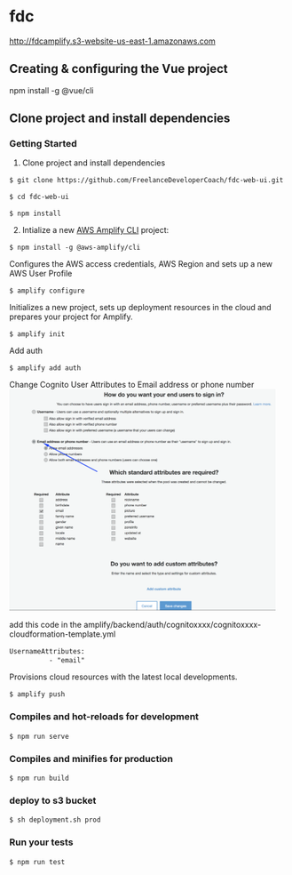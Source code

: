 # fdc
http://fdcamplify.s3-website-us-east-1.amazonaws.com

## Creating & configuring the Vue project

npm install -g @vue/cli

## Clone project and install dependencies 

### Getting Started

1. Clone project and install dependencies 

```
$ git clone https://github.com/FreelanceDeveloperCoach/fdc-web-ui.git
```

```
$ cd fdc-web-ui
```

```
$ npm install
```

2. Intialize a new [AWS Amplify CLI](https://github.com/aws-amplify/amplify-cli) project:

```
$ npm install -g @aws-amplify/cli
```

Configures the AWS access credentials, AWS Region and sets up a new AWS User Profile
```
$ amplify configure
```

Initializes a new project, sets up deployment resources in the cloud and prepares your project for Amplify.
```
$ amplify init
```

Add auth
```
$ amplify add auth
```
Change Cognito User Attributes to Email address or phone number
<img src="documentation/img/cognitouserattributes.png" width="480px" />

add this code in the amplify/backend/auth/cognitoxxxx/cognitoxxxx-cloudformation-template.yml
```
UsernameAttributes:
          - "email"
```
Provisions cloud resources with the latest local developments.
```
$ amplify push
```

### Compiles and hot-reloads for development
```
$ npm run serve
```

### Compiles and minifies for production
```
$ npm run build
```
### deploy to s3 bucket

```
$ sh deployment.sh prod
```

### Run your tests
```
$ npm run test
```
